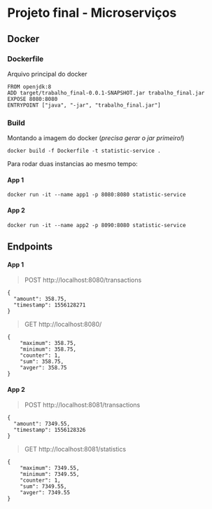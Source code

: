 # Projeto final - Microserviços

## Docker

### Dockerfile
Arquivo principal do docker

```
FROM openjdk:8
ADD target/trabalho_final-0.0.1-SNAPSHOT.jar trabalho_final.jar
EXPOSE 8080:8080
ENTRYPOINT ["java", "-jar", "trabalho_final.jar"]
```

### Build
Montando a imagem do docker (*precisa gerar o jar primeiro!*)
```
docker build -f Dockerfile -t statistic-service .
```

Para rodar duas instancias ao mesmo tempo:

#### App 1
```
docker run -it --name app1 -p 8080:8080 statistic-service
```

#### App 2
```
docker run -it --name app2 -p 8090:8080 statistic-service
```

## Endpoints

#### App 1
> POST http://localhost:8080/transactions
```
{
  "amount": 358.75,
  "timestamp": 1556128271
}
```

> GET http://localhost:8080/
```
{
    "maximum": 358.75,
    "minimum": 358.75,
    "counter": 1,
    "sum": 358.75,
    "avger": 358.75
}
```

#### App 2
> POST http://localhost:8081/transactions
```
{
  "amount": 7349.55,
  "timestamp": 1556128326
}
```

> GET http://localhost:8081/statistics
```
{
    "maximum": 7349.55,
    "minimum": 7349.55,
    "counter": 1,
    "sum": 7349.55,
    "avger": 7349.55
}
```